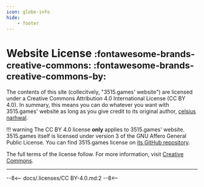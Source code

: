 ```yaml
---
icon: globe-info
hide:
    - footer
---
```


# Website License <small>:fontawesome-brands-creative-commons: :fontawesome-brands-creative-commons-by:</small>

The contents of this site (collecitvely, "3515.games' website") are licensed under a Creative Commons 
Attribution 4.0 International License (CC BY 4.0). In summary, this means you can do whatever you want with 3515.games' 
website as long as you give credit to its original author, [celsius narhwal](https://celsiusnarhwal.dev).

!!! warning
    The CC BY 4.0 license **only** applies to 3515.games' website. 3515.games itself is licensed under version 3
    of the GNU Affero General Public License. You can find 3515.games license on
    [its GitHub repository](https://github.com/celsiusnarhwal/3515.games/blob/main/LICENSE.md).

The full terms of the license follow. For more information, 
visit [Creative Commons](https://creativecommons.org/licenses/by/4.0/).

<hr>

--8<--
docs/.licenses/CC BY-4.0.md:2
--8<--